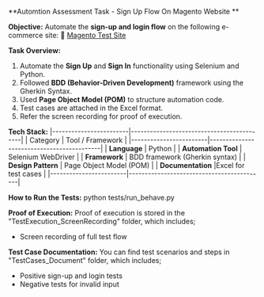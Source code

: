 **Automtion Assessment Task - Sign Up Flow On Magento Website **

**Objective:**
Automate the **sign-up and login flow** on the following e-commerce site:
🔗 [Magento Test Site](https://magento.softwaretestingboard.com/)

**Task Overview:**
1. Automate the **Sign Up** and **Sign In** functionality using Selenium and Python.
2. Followed **BDD (Behavior-Driven Development)** framework using the Gherkin Syntax.
3. Used **Page Object Model (POM)** to structure automation code.
4. Test cases are attached in the Excel format.
5. Refer the screen recording for proof of execution.

**Tech Stack:**
|------------------------|-------------------------------------------|
| Category               | Tool / Framework                          |
|------------------------|-------------------------------------------|
| **Language**           | Python                                    |
| **Automation Tool**    | Selenium WebDriver                        |
| **Framework**          | BDD framework (Gherkin syntax)            |
| **Design Pattern**     | Page Object Model (POM)                   |
| **Documentation**      |Excel for test cases                       |
|------------------------|-------------------------------------------|

**How to Run the Tests:**
python tests/run_behave.py

**Proof of Execution:**
Proof of execution is stored in the "TestExecution_ScreenRecording" folder, which includes;
* Screen recording of full test flow

**Test Case Documentation:**
You can find test scenarios and steps in "TestCases_Document" folder, which includes;
* Positive sign-up and login tests
* Negative tests for invalid input

